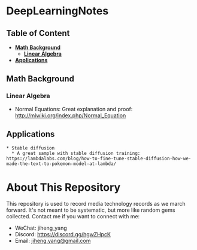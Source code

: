 # DeepLearningNotes

## Table of Content
- **[Math Background](#math-background)**
    - **[Linear Algebra](#linear-algebra)**
- **[Applications](#applications)**

## Math Background
### Linear Algebra
   * Normal Equations: Great explanation and proof: http://mlwiki.org/index.php/Normal_Equation

## Applications
    * Stable diffusion
      * A great sample with stable diffusion training: https://lambdalabs.com/blog/how-to-fine-tune-stable-diffusion-how-we-made-the-text-to-pokemon-model-at-lambda/

# About This Repository

This repository is used to record media technology records as we march forward. It's not meant to be systematic, but more like random gems collected. Contact me if you want to connect with me:

* WeChat: jiheng_yang
* Discord: https://discord.gg/hgwZHpcK
* Email: jiheng.yang@gmail.com
